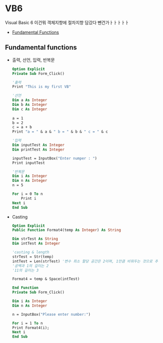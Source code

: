 # VB6
Visual Basic 6 이건뭐 객체지향에 절차지향 담갔다 뺀건가ㅏㅏㅏㅏㅏ

- [Fundamental Functions](#fundamental-functions)


## Fundamental functions
- 출력, 선언, 입력, 반복문
    ```vb
    Option Explicit
    Private Sub Form_Click()

    '출력
    Print "This is my first VB"
    
    '선언
    Dim a As Integer
    Dim b As Integer
    Dim c As Integer
        
    a = 1
    b = 2
    c = a + b
    Print "a = " & a & " b = " & b & " c = " & c
    
    '입력
    Dim inputTest As Integer
    Dim printTest As Integer
    
    inputTest = InputBox("Enter numper : ")
    Print inputTest
    
    '반복문
    Dim i As Integer
    Dim n As Integer
    n = 5
    
    For i = 0 To n
        Print i
    Next i
    End Sub
    ```
- Casting
    ```vb
    Option Explicit
    Public Function Format4(temp As Integer) As String

    Dim strTest As String
    Dim intTest As Integer

    'casting & length
    strTest = Str(temp)
    intTest = Len(strTest) '변수 최소 할당 공간은 2이며, 1만큼 비워두는 것으로 추정.
    '공백과 1의 길이는 2
    '11의 길이는 3

    Format4 = temp & Space(intTest)

    End Function
    Private Sub Form_Click()

    Dim i As Integer
    Dim n As Integer

    n = InputBox("Please enter number:")

    For i = 1 To n
    Print Format4(i);
    Next i
    End Sub
    ```